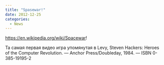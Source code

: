 ```yaml
---
title: "Spasewar!"
date: 2012-12-25
categories:
  - News
---
```


https://en.wikipedia.org/wiki/Spacewar!
  
Та самая первая видео игра упомянутая в Levy, Steven Hackers: Heroes of the Computer Revolution. — Anchor Press/Doubleday, 1984. — ISBN 0-385-19195-2

